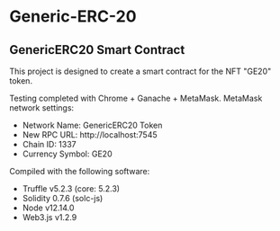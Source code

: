 # Generic-ERC-20
## GenericERC20 Smart Contract

This project is designed to create a smart contract for the NFT "GE20" token.

Testing completed with Chrome + Ganache + MetaMask.
MetaMask network settings:
- Network Name: GenericERC20 Token
- New RPC URL: http://localhost:7545
- Chain ID: 1337
- Currency Symbol: GE20

Compiled with the following software:
- Truffle v5.2.3 (core: 5.2.3)
- Solidity 0.7.6 (solc-js)
- Node v12.14.0
- Web3.js v1.2.9

